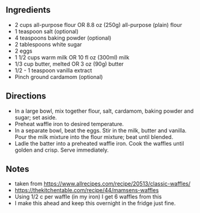 ## Ingredients
* 2 cups all-purpose flour OR 8.8 oz (250g) all-purpose (plain) flour
* 1 teaspoon salt (optional)
* 4 teaspoons baking powder (optional)
* 2 tablespoons white sugar
* 2 eggs
* 1 1/2 cups warm milk OR 10 fl oz (300ml) milk
* 1/3 cup butter, melted OR 3 oz (90g) butter
* 1/2 - 1 teaspoon vanilla extract
* Pinch ground cardamom (optional)

## Directions
* In a large bowl, mix together flour, salt, cardamom, baking powder and sugar; set aside. 
* Preheat waffle iron to desired temperature.
* In a separate bowl, beat the eggs. Stir in the milk, butter and vanilla. Pour the milk mixture into the flour mixture; beat until blended.
* Ladle the batter into a preheated waffle iron. Cook the waffles until golden and crisp. Serve immediately.

## Notes
* taken from https://www.allrecipes.com/recipe/20513/classic-waffles/
* https://thekitchentable.com/recipe/44/mamsens-waffles
* Using 1/2 c per waffle (in my iron) I get 6 waffles from this
* I make this ahead and keep this overnight in the fridge just fine.
